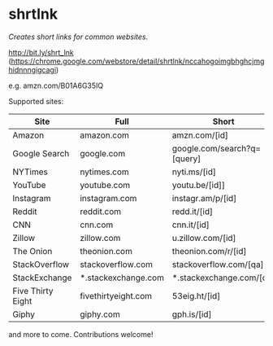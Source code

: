 # shrtlnk

*Creates short links for common websites.*

http://bit.ly/shrt_lnk (https://chrome.google.com/webstore/detail/shrtlnk/nccahogoimgbhghcjmghidnnngigcagi)

e.g. amzn.com/B01A6G35IQ

Supported sites:

Site | Full | Short
--- | --- | ---
Amazon | amazon.com | amzn.com/[id]
Google Search | google.com | google.com/search?q=[query]
NYTimes | nytimes.com | nyti.ms/[id]
YouTube | youtube.com | youtu.be/[id]]
Instagram | instagram.com | instagr.am/p/[id]
Reddit | reddit.com | redd.it/[id]
CNN | cnn.com | cnn.it/[id]
Zillow | zillow.com | u.zillow.com/[id]
The Onion | theonion.com | theonion.com/r/[id]
StackOverflow | stackoverflow.com | stackoverflow.com/[qa]
StackExchange | *.stackexchange.com | *.stackexchange.com/[qa]
Five Thirty Eight | fivethirtyeight.com | 53eig.ht/[id]
Giphy | giphy.com | gph.is/[id]

and more to come. Contributions welcome!
